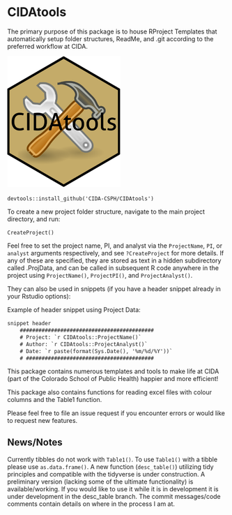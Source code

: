 # CIDAtools

The primary purpose of this package is to house RProject Templates that automatically setup folder structures, ReadMe, and .git according to the preferred workflow at CIDA.

<img src="inst/figures/CIDAtoolshex.png" alt="CIDAtools" width="259" height="300"/>

`devtools::install_github('CIDA-CSPH/CIDAtools')`

To create a new project folder structure, navigate to the main project directory, and run: 

```
CreateProject()
```

Feel free to set the project name, PI, and analyst via the `ProjectName`, `PI`, or `analyst`
arguments respectively, and see `?CreateProject` for more details. If any of these are
specified, they are stored as text in a hidden subdirectory called .ProjData, and can
be called in subsequent R code anywhere in the project using `ProjectName()`, `ProjectPI()`, and
`ProjectAnalyst()`. 

They can also be used in snippets (if you have a header snippet already in your Rstudio options):

Example of header snippet using Project Data:
```
snippet header
	###########################################
	# Project: `r CIDAtools::ProjectName()`
	# Author: `r CIDAtools::ProjectAnalyst()`
	# Date: `r paste(format(Sys.Date(), '%m/%d/%Y'))`
	# #########################################
```

This package contains numerous templates and tools to make life at CIDA (part 
of the Colorado School of Public Health) happier and more efficient!

This package also contains functions for reading excel files with colour columns
and the Table1 function. 

Please feel free to file an issue request if you encounter errors or would like 
to request new features.  

## News/Notes

Currently tibbles do not work with `Table1()`. To use `Table1()` with a tibble please use `as.data.frame()`. A new function 
(`desc_table()`)
utilizing tidy principles and compatible with the tidyverse is under construction. A preliminary version (lacking some of the 
ultimate functionality) is available/working. 
If you would like to use it while it is in development it is under development in the desc_table branch. 
The commit messages/code comments 
contain details on where in the process I am at. 
